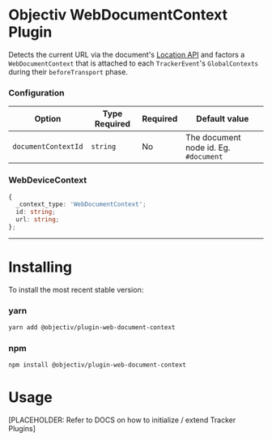 # Objectiv WebDocumentContext Plugin
Detects the current URL via the document's [Location API](https://developer.mozilla.org/en-US/docs/Web/API/Location/href) and factors a `WebDocumentContext` that is attached to each `TrackerEvent`'s `GlobalContexts` during their `beforeTransport` phase.

### Configuration

| Option              | Type Required | Required | Default value                         |
| ------------------- | ------------- | -------- | ------------------------------------- |
| `documentContextId` | `string`      | No       | The document node id. Eg. `#document` |

### WebDeviceContext

```typescript
{
  _context_type: 'WebDocumentContext';
  id: string;
  url: string; 
};
```

---
# Installing
To install the most recent stable version:

### yarn
```sh
yarn add @objectiv/plugin-web-document-context
```

### npm
```sh
npm install @objectiv/plugin-web-document-context
```

# Usage
[PLACEHOLDER: Refer to DOCS on how to initialize / extend Tracker Plugins]
